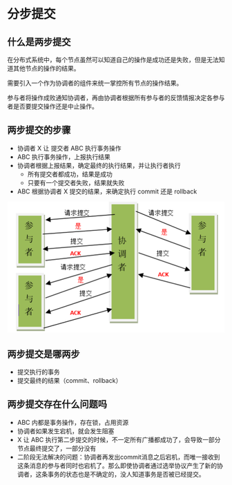 # 分步提交

## 什么是两步提交

在分布式系统中，每个节点虽然可以知道自己的操作是成功还是失败，但是无法知道其他节点的操作的结果。

需要引入一个作为协调者的组件来统一掌控所有节点的操作结果。

参与者将操作成败通知协调者，再由协调者根据所有参与者的反馈情报决定各参与者是否要提交操作还是中止操作。

## 两步提交的步骤

* 协调者 X 让 提交者 ABC 执行事务操作
* ABC 执行事务操作，上报执行结果
* 协调者根据上报结果，确定最终的执行结果，并让执行者执行
  * 所有提交者都成功，结果是成功
  * 只要有一个提交者失败，结果就失败
* ABC 根据协调者 X 提交的结果，来确定执行 commit 还是 rollback

![](../.gitbook/assets/46ad77ae-f80d-4ae9-a448-1b88d5286db2.png)

## 两步提交是哪两步

* 提交执行的事务
* 提交最终的结果（commit、rollback）

## 两步提交存在什么问题吗

* ABC 内都是事务操作，存在锁，占用资源
* 协调者如果发生宕机，就会发生阻塞
* X 让 ABC 执行第二步提交的时候，不一定所有广播都成功了，会导致一部分节点最终提交了，一部分没有
* 二阶段无法解决的问题：协调者再发出commit消息之后宕机，而唯一接收到这条消息的参与者同时也宕机了。那么即使协调者通过选举协议产生了新的协调者，这条事务的状态也是不确定的，没人知道事务是否被已经提交。

